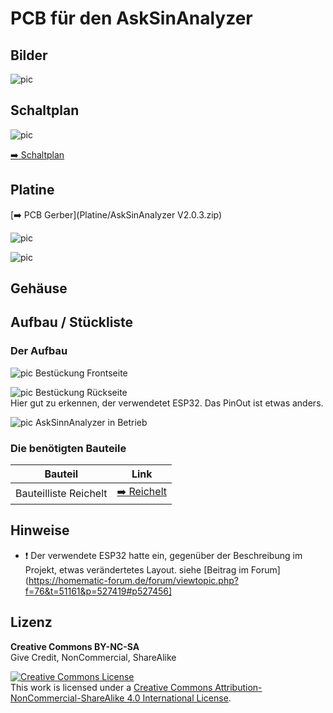 # PCB für den AskSinAnalyzer


## Bilder

![pic](Images/AskSinAnalyzer.jpg)

## Schaltplan

![pic](Images/Schaltplan.png)

[:arrow_right: Schaltplan](Images/Schaltplan.pdf)


## Platine

[:arrow_right: PCB Gerber](Platine/AskSinAnalyzer V2.0.3.zip)

![pic](Images/PCB_AskSinAnalyzer-Front.png)

![pic](Images/PCB_AskSinAnalyzer-Back.png)

## Gehäuse


## Aufbau / Stückliste

### Der Aufbau
![pic](Images/AskSinAnalyzer_Front.jpg)
Bestückung Frontseite<br>

![pic](Images/AskSinAnalyzer_Back.jpg)
Bestückung Rückseite<br>
Hier gut zu erkennen, der verwendetet ESP32. Das PinOut ist etwas anders.<br>

![pic](Images/AskSinAnalyzer.jpg)
AskSinnAnalyzer in Betrieb<br>



### Die benötigten Bauteile
| Bauteil | Link |
| --------|------|
|Bauteilliste Reichelt|[:arrow_right: Reichelt](https://www.reichelt.de/my/1678090) |


## Hinweise

- :exclamation: Der verwendete ESP32 hatte ein, gegenüber der Beschreibung im Projekt, etwas verändertetes Layout. siehe [Beitrag im Forum](https://homematic-forum.de/forum/viewtopic.php?f=76&t=51161&p=527419#p527456]


## Lizenz

**Creative Commons BY-NC-SA**<br>
Give Credit, NonCommercial, ShareAlike

<a rel="license" href="http://creativecommons.org/licenses/by-nc-sa/4.0/"><img alt="Creative Commons License" style="border-width:0" src="https://i.creativecommons.org/l/by-nc-sa/4.0/88x31.png" /></a><br />This work is licensed under a <a rel="license" href="http://creativecommons.org/licenses/by-nc-sa/4.0/">Creative Commons Attribution-NonCommercial-ShareAlike 4.0 International License</a>.
